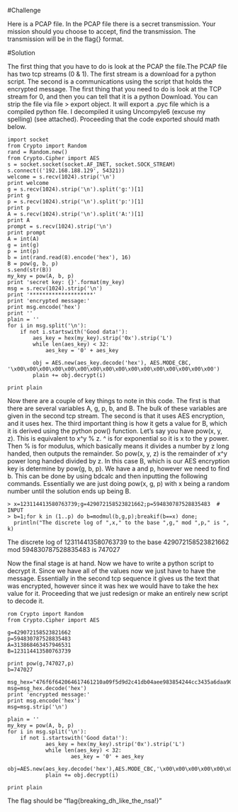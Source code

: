 #Challenge

Here is a PCAP file. In the PCAP file there is a secret transmission. Your mission should you choose to accept, find the transmission. The transmission will be in the flag{<insert string here>} format.

#Solution

The first thing that you have to do is look at the PCAP the file.The PCAP file has two tcp streams (0 & 1). The first stream is a download for a python script. The second is a communications using the script that holds the encrypted message. The first thing that you need to do is look at the TCP stream for 0, and then you can tell that it is a python Download. You can strip the file via file > export object. It will export a .pyc file which is a compiled python file. I decompiled it using Uncompyle6 (excuse my spelling) (see attached). Proceeding that the code exported should math below.

```
import socket
from Crypto import Random
rand = Random.new()
from Crypto.Cipher import AES
s = socket.socket(socket.AF_INET, socket.SOCK_STREAM)
s.connect(('192.168.188.129', 54321))
welcome = s.recv(1024).strip('\n')
print welcome
g = s.recv(1024).strip('\n').split('g:')[1]
print g
p = s.recv(1024).strip('\n').split('p:')[1]
print p
A = s.recv(1024).strip('\n').split('A:')[1]
print A
prompt = s.recv(1024).strip('\n')
print prompt
A = int(A)
g = int(g)
p = int(p)
b = int(rand.read(8).encode('hex'), 16)
B = pow(g, b, p)
s.send(str(B))
my_key = pow(A, b, p)
print 'secret key: {}'.format(my_key)
msg = s.recv(1024).strip('\n')
print '********************'
print 'encrypted message:'
print msg.encode('hex')
print ''
plain = ''
for i in msg.split('\n'):
    if not i.startswith('Good data!'):
        aes_key = hex(my_key).strip('0x').strip('L')
        while len(aes_key) < 32:
            aes_key = '0' + aes_key

        obj = AES.new(aes_key.decode('hex'), AES.MODE_CBC, '\x00\x00\x00\x00\x00\x00\x00\x00\x00\x00\x00\x00\x00\x00\x00\x00')
        plain += obj.decrypt(i)

print plain
```

Now there are a couple of key things to note in this code. The first is that there are several variables A, g, p, b, and B. The bulk of these variables are given in the second tcp stream. The second is that it uses AES encryption, and it uses hex. The third important thing is how it gets a value for B, which it is derived using the python pow() function. Let’s say you have pow(x, y, z). This is equivalent to x^y % z. ^ is for exponential so it is x to the y power. Then % is for modulus, which basically means it divides a number by z long handed, then outputs the remainder. So pow(x, y, z) is the remainder of x^y power long handed divided by z. In this case B, which is our AES encryption key is determine by pow(g, b, p). We have a and p, however we need to find b. This can be done by using bdcalc and then inputting the following commands. Essentially we are just doing pow(x, g, p) with x being a random number until the solution ends up being B.

```
> x=123114413580763739;g=429072158523821662;p=594830787528835483  # INPUT
> b=1;for k in (1..p) do b=modmul(b,g,p);breakif(b==x) done;
  println("The discrete log of ",x," to the base ",g," mod ",p," is ", k)
```

The discrete log of 123114413580763739 to the base 429072158523821662 mod 594830787528835483 is 747027

Now the final stage is at hand. Now we have to write a python script to decrypt it. Since we have all of the values now we just have to have the message. Essentially in the second tcp sequence it gives us the text that was encrypted, however since it was hex we would have to take the hex value for it. Proceeding that we just redesign or make an entirely new script to decode it.

```
rom Crypto import Random
from Crypto.Cipher import AES

g=429072158523821662
p=594830787528835483
A=313868463457946531
B=123114413580763739

print pow(g,747027,p)
b=747027

msg_hex="476f6f642064617461210a09f5d9d2c41db04aee983854244cc3435a6daa90d3e186b509c3ac9d4a94dc440a"
msg=msg_hex.decode('hex')
print 'encrypted message:'
print msg.encode('hex')
msg=msg.strip('\n')

plain = ''
my_key = pow(A, b, p)
for i in msg.split('\n'):
    if not i.startswith('Good data!'):
            aes_key = hex(my_key).strip('0x').strip('L')
            while len(aes_key) < 32:
                    aes_key = '0' + aes_key
            obj=AES.new(aes_key.decode('hex'),AES.MODE_CBC,'\x00\x00\x00\x00\x00\x00\x00\x00\x00\x00\x00\x00\x00\x00\x00\x00')
            plain += obj.decrypt(i)

print plain
```

The flag should be “flag{breaking_dh_like_the_nsa!}”
